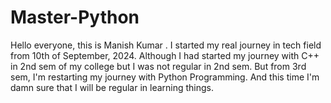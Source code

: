 # Master-Python
Hello everyone, this is Manish Kumar . I started my real journey in tech field from 10th of September, 2024. Although I had started my journey with C++ in 2nd sem of my college but I was not regular in 2nd sem. But from 3rd sem, I'm restarting my journey with Python Programming. And this time I'm damn sure that I will be regular in learning things.
